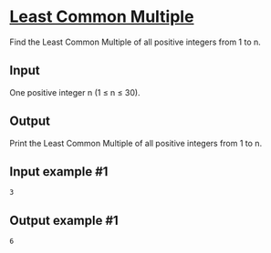 # [Least Common Multiple](https://www.e-olymp.com/en/contests/9493/problems/83165)

Find the Least Common Multiple of all positive integers from 1 to n.

## Input
One positive integer n (1 ≤ n ≤ 30).

## Output
Print the Least Common Multiple of all positive integers from 1 to n.

## Input example #1
```
3
```

## Output example #1
```
6
```

